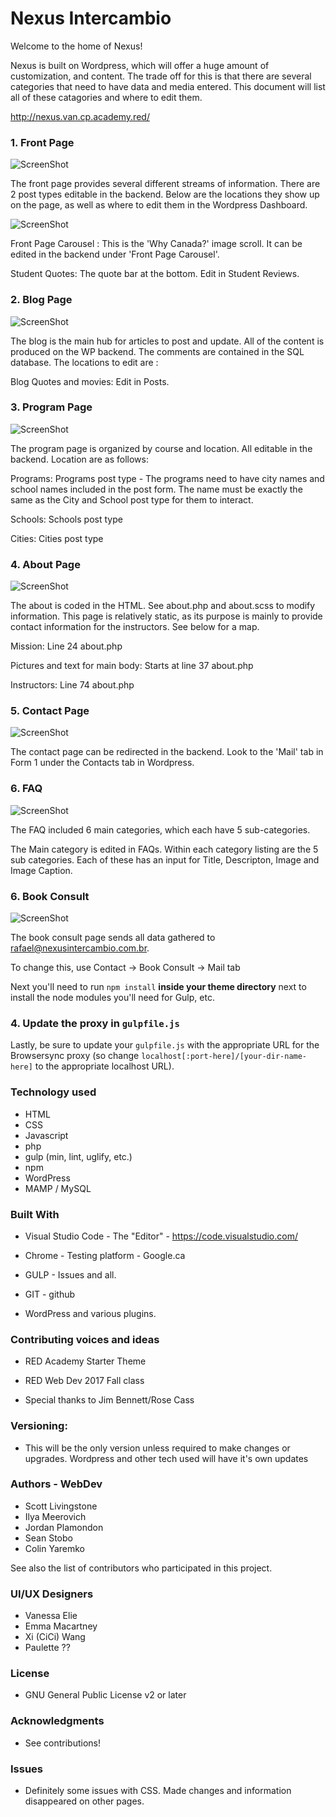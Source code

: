 # Nexus Intercambio
Welcome to the home of Nexus! 

Nexus is built on Wordpress, which will offer a huge amount of customization, and content. The trade off for this is that there are several categories that need to have data and media entered. This document will list all of these catagories and where to edit them.

http://nexus.van.cp.academy.red/

### 1. Front Page

![ScreenShot](https://github.com/redacademy/nexus-fall-2017/blob/develop/themes/nexus/assets/readme-images/home-readme.png)

The front page provides several different streams of information. 
There are 2 post types editable in the backend. Below are the locations they show up on the page, as well as where to edit them in the Wordpress Dashboard.

![ScreenShot](https://github.com/redacademy/nexus-fall-2017/blob/develop/themes/nexus/assets/readme-images/country-readme.png)

Front Page Carousel : This is the 'Why Canada?' image scroll. It can be edited in the backend under 'Front Page Carousel'.

Student Quotes: The quote bar at the bottom. Edit in Student Reviews.


### 2. Blog Page 

![ScreenShot](https://github.com/redacademy/nexus-fall-2017/blob/develop/themes/nexus/assets/readme-images/blog-readme.png)

The blog is the main hub for articles to post and update. All of the content is produced on the WP backend. The comments are contained in the SQL database. The locations to edit are :

Blog Quotes and movies: Edit in Posts.

### 3. Program Page
![ScreenShot](https://github.com/redacademy/nexus-fall-2017/blob/develop/themes/nexus/assets/readme-images/program-readme.png)

The program page is organized by course and location. All editable in the backend. Location are as follows:

Programs: Programs post type   - The programs need to have city names and school names included in the post form. The name must be exactly the same as the City and School post type for them to interact.

Schools: Schools post type

Cities: Cities post type


### 4. About Page
![ScreenShot](https://github.com/redacademy/nexus-fall-2017/blob/develop/themes/nexus/assets/readme-images/about-readme.png)

The about is coded in the HTML. See about.php and about.scss to modify information. This page is relatively static, as its purpose is mainly to provide contact information for the instructors. See below for a map.

Mission: Line 24 about.php

Pictures and text for main body: Starts at line 37 about.php

Instructors: Line 74 about.php

### 5. Contact Page
![ScreenShot](https://github.com/redacademy/nexus-fall-2017/blob/develop/themes/nexus/assets/readme-images/contact-readme.png)

The contact page can be redirected in the backend. Look to the 'Mail' tab in Form 1 under the Contacts tab in Wordpress.

### 6. FAQ

![ScreenShot](https://github.com/redacademy/nexus-fall-2017/blob/develop/themes/nexus/assets/readme-images/faq-readme.png)

The FAQ included 6 main categories, which each have 5 sub-categories. 

The Main category is edited in FAQs.
Within each category listing are the 5 sub categories. Each of these has an input for Title, Descripton, Image and Image Caption.

### 6. Book Consult

![ScreenShot](https://github.com/redacademy/nexus-fall-2017/blob/develop/themes/nexus/assets/readme-images/consult-readme.png)

The book consult page sends all data gathered to rafael@nexusintercambio.com.br.

To change this, use Contact -> Book Consult -> Mail tab






Next you'll need to run `npm install` **inside your theme directory** next to install the node modules you'll need for Gulp, etc.

### 4. Update the proxy in `gulpfile.js`

Lastly, be sure to update your `gulpfile.js` with the appropriate URL for the Browsersync proxy (so change `localhost[:port-here]/[your-dir-name-here]` to the appropriate localhost URL).

### Technology used

* HTML
* CSS
* Javascript
* php
* gulp (min, lint, uglify, etc.)
* npm
* WordPress
* MAMP / MySQL

### Built With

* Visual Studio Code - The "Editor" - https://code.visualstudio.com/

* Chrome - Testing platform - Google.ca

* GULP - Issues and all.

* GIT - github

* WordPress and various plugins.

### Contributing voices and ideas

* RED Academy Starter Theme

* RED Web Dev 2017 Fall class

* Special thanks to Jim Bennett/Rose Cass

### Versioning:

* This will be the only version unless required to make changes or upgrades. Wordpress and other tech used will have it's own updates

### Authors - WebDev

* Scott Livingstone
* Ilya Meerovich
* Jordan Plamondon
* Sean Stobo
* Colin Yaremko

See also the list of contributors who participated in this project.

### UI/UX Designers

* Vanessa Elie
* Emma Macartney
* Xi (CiCi) Wang
* Paulette ??


### License

* GNU General Public License v2 or later

### Acknowledgments

* See contributions!

### Issues

* Definitely some issues with CSS. Made changes and information disappeared on other pages. 
